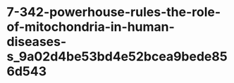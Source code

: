 # 7-342-powerhouse-rules-the-role-of-mitochondria-in-human-diseases-s_9a02d4be53bd4e52bcea9bede856d543